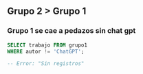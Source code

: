 ## Grupo 2 > Grupo 1
### Grupo 1 se cae a pedazos sin chat gpt
````sql
SELECT trabajo FROM grupo1
WHERE autor != 'ChatGPT';

-- Error: "Sin registros"
````
